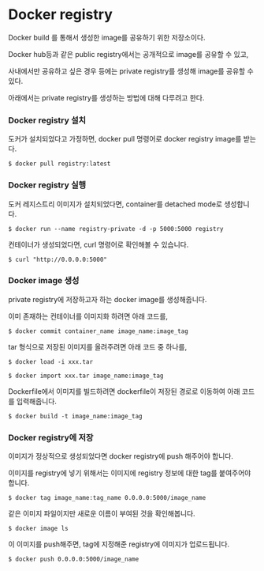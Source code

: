 # Docker registry

Docker build 를 통해서 생성한 image를 공유하기 위한 저장소이다.   

Docker hub등과 같은 public registry에서는 공개적으로 image를 공유할 수 있고,     

사내에서만 공유하고 싶은 경우 등에는 private registry를 생성해 image를 공유할 수 있다.

아래에서는 private registry를 생성하는 방법에 대해 다루려고 한다.



### Docker registry 설치 

도커가 설치되었다고 가정하면, docker pull 명령어로 docker registry image를 받는다.

~~~
$ docker pull registry:latest
~~~

### Docker registry 실행

도커 레지스트리 이미지가 설치되었다면, container를 detached mode로 생성합니다.

~~~
$ docker run --name registry-private -d -p 5000:5000 registry
~~~

컨테이너가 생성되었다면, curl 명령어로 확인해볼 수 있습니다.

~~~
$ curl "http://0.0.0.0:5000"
~~~

### Docker image 생성

private registry에 저장하고자 하는 docker image를 생성해줍니다.

이미 존재하는 컨테이너를 이미지화 하려면 아래 코드를,

~~~
$ docker commit container_name image_name:image_tag
~~~

tar 형식으로 저장된 이미지를 올려주려면 아래 코드 중 하나를, 

~~~
$ docker load -i xxx.tar
~~~

~~~
$ docker import xxx.tar image_name:image_tag
~~~

Dockerfile에서 이미지를 빌드하려면 dockerfile이 저장된 경로로 이동하여 아래 코드를 입력해줍니다.

~~~
$ docker build -t image_name:image_tag
~~~


### Docker registry에 저장

이미지가 정상적으로 생성되었다면 docker registry에 push 해주어야 합니다.

이미지를 registry에 넣기 위해서는 이미지에 registry 정보에 대한 tag를 붙여주어야 합니다.

~~~
$ docker tag image_name:tag_name 0.0.0.0:5000/image_name
~~~

같은 이미지 파일이지만 새로운 이름이 부여된 것을 확인해봅니다.

~~~
$ docker image ls
~~~

이 이미지를 push해주면, tag에 지정해준 registry에 이미지가 업로드됩니다.

~~~
$ docker push 0.0.0.0:5000/image_name
~~~




